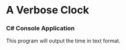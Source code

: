 A Verbose Clock
=======
 
### C# Console Application

This program will output the time in text format.